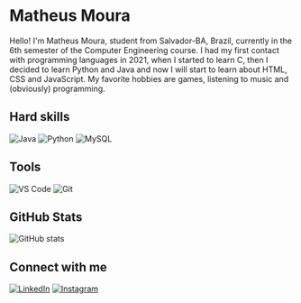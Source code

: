 # Matheus Moura

Hello! I'm Matheus Moura, student from Salvador-BA, Brazil, currently in the 6th semester of the Computer Engineering course. I had my first contact with programming languages in 2021, when I started to learn C, then I decided to learn Python and Java and now I will start to learn about HTML, CSS and JavaScript. My favorite hobbies are games, listening to music and (obviously) programming.

## Hard skills
![Java](https://img.shields.io/badge/-Java-23238E?style=for-the-badge&logo=java&logoColor=FFFF00)
![Python](https://img.shields.io/badge/-Python-23238E?style=for-the-badge&logo=python&logoColor=FFFF00)
![MySQL](https://img.shields.io/badge/-MySQL-23238E?style=for-the-badge&logo=mysql&logoColor=FFFF00)

## Tools
![VS Code](https://img.shields.io/badge/-Visual%20Studio%20Code-23238E?style=for-the-badge&logo=visual%20studio%20code&logoColor=FFFF00)
![Git](https://img.shields.io/badge/-Git-23238E?style=for-the-badge&logo=git&logoColor=FFFF00)

## GitHub Stats
![GitHub stats](https://github-readme-stats-git-masterrstaa-rickstaa.vercel.app/api?username=matheusmstorm&hide_title=true&show_icons=true&include_all_commits=false&count_private=true&line_height=25&hide=issues&bg_color=23238E&title_color=FFFF00&text_color=FFF&border_radius=3&border_color=36123c&icon_color=FFFF00&theme=transparent)

## Connect with me
[![LinkedIn](https://img.shields.io/badge/-LinkedIn-23238E?style=for-the-badge&logo=linkedin&logoColor=FFFF00)](https://www.linkedin.com/in/matheus-moura-rodrigues-costa/)
[![Instagram](https://img.shields.io/badge/-Instagram-23238E?style=for-the-badge&logo=instagram&logoColor=FFFF00)](https://instagram.com/matheus.moura19)

